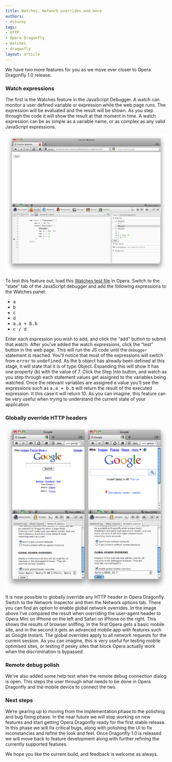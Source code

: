 ```yaml
---
title: Watches, Network overrides and more
authors:
- dstorey
tags:
- HTTP
- Opera Dragonfly
- Watches
- dragonfly
layout: article
---
```

<p>We have two more features for you as we move ever closer to Opera Dragonfly 1.0 release.</p>

<h3>Watch expressions</h3>

<p>The first is the Watches feature in the JavaScript Debugger. A watch can monitor a user defined variable or expression while the web page runs. The expression will be evaluated and the result will be shown. As you step through the code it will show the result at that moment in time. A watch expression can be as simple as a variable name, or as complex as any valid JavaScript expressions.</p>

<img src="/blog/watches-network-overrides-and-more/watches.png" alt="" />

<p>To test this feature out, load this <a href="http://people.opera.com/dstorey/dfl/test-watches.html">Watches test file</a> in Opera. Switch to the <q>state</q> tab of the JavaScript debugger and add the following expressions to the Watches panel:

<ul>
    <li><samp>a</samp></li>
    <li><samp>b</samp></li>
    <li><samp>c</samp></li>
    <li><samp>d</samp></li>
    <li><samp>a.a + b.b</samp></li>
   <li><samp>c / d</samp></li>
</ul>

<p>Enter each expression you wish to add, and click the <q>add</q> button to submit that watch. After you&#39;ve added the watch expressions, click the <q>test</q> button in the web page. This will run the JS code until the <code>debugger</code> statement is reached. You’ll notice that most of the expressions will switch from <samp>error</samp> to <samp>undefined</samp>. As the <samp>b</samp> object has already been defined at this stage, it will state that it is of type Object. Expanding this will show it has one property (<samp>b</samp>) with the value of 7. Click the Step Into button, and watch as you step through each statement values get assigned to the variables being watched. Once the relevant variables are assigned a value you’ll see the expressions such as <samp>a.a + b.b</samp> will return the result of the executed expression.  It this case it will return 10. As you can imagine, this feature can be very useful when trying to understand the current state of your application.</p>

<h3>Globally override HTTP headers</h3>

<img src="/blog/watches-network-overrides-and-more/iphonevsoperami.png" alt="" /> 

<p>It is now possible to globally override any HTTP header in Opera Dragonfly. Switch to the Network Inspector and then the Network options tab. There you can find an option to enable global network overrides. In the image above I&#39;ve compared the result when overriding the user-agent header to Opera Mini on iPhone on the left and Safari on iPhone on the right. This shows the results of browser sniffing. In the first Opera gets a basic mobile site, and in the second it gets an advanced mobile app with features such as Google Instant. The global overrides apply to all network requests for the current session. As you can imagine, this is very useful for testing mobile optimised sites, or testing if pesky sites that block Opera actually work when the discrimination is bypassed.</p>

<h3>Remote debug polish</h3>

<p>We’ve also added some help text when the remote debug connection dialog is open. This steps the user through what needs to be done in Opera Dragonfly and the mobile device to connect the two.</p>

<h3>Next steps</h3>

<p>We’re gearing up to moving from the implementation phase to the polishing and bug fixing phase. In the near future we will stop working on new features and start getting Opera Dragonfly ready for the first stable release. In this phase we will fix critical bugs, along with polishing the UI to fix inconstancies and refine the look and feel. Once Dragonfly 1.0 is released we will move back to feature development along with further refining the currently supported features.</p>

<p>We hope you like the current build, and feedback is welcome as always.</p>

</p>
